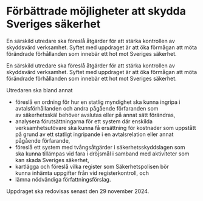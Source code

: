 # Förbättrade möjligheter att skydda Sveriges säkerhet

En särskild utredare ska föreslå åtgärder för att stärka kontrollen av
skyddsvärd verksamhet. Syftet med uppdraget är att öka förmågan att möta
förändrade förhållanden som innebär ett hot mot Sveriges säkerhet.

En särskild utredare ska föreslå åtgärder för att stärka kontrollen av
skyddsvärd verksamhet. Syftet med uppdraget är att öka förmågan att möta
förändrade förhållanden som innebär ett hot mot Sveriges säkerhet.

Utredaren ska bland annat

* föreslå en ordning för hur en statlig myndighet ska kunna ingripa i avtalsförhållanden och andra pågående förfaranden som av säkerhetsskäl behöver avslutas eller på annat sätt förändras,
* analysera förutsättningarna för ett system där enskilda verksamhetsutövare ska kunna få ersättning för kostnader som uppstått på grund av ett statligt ingripande i en avtalsrelation eller annat pågående förfarande,
* föreslå ett system med tvångsåtgärder i säkerhetsskyddslagen som ska kunna tillämpas vid fara i dröjsmål i samband med aktiviteter som kan skada Sveriges säkerhet,
* kartlägga och föreslå vilka register som Säkerhetspolisen bör kunna inhämta uppgifter från vid registerkontroll, och
* lämna nödvändiga författningsförslag.

Uppdraget ska redovisas senast den 29 november 2024.
